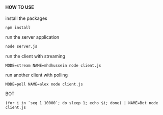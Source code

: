 #### HOW TO USE

install the packages

```
npm install
```

run the server application

```bash
node server.js
```

run the client with streaming

```
MODE=stream NAME=mhdhussein node client.js
```

run another client with polling

```
MODE=poll NAME=alex node client.js
```

BOT

```
(for i in `seq 1 10000`; do sleep 1; echo $i; done) | NAME=Bot node client.js
```
